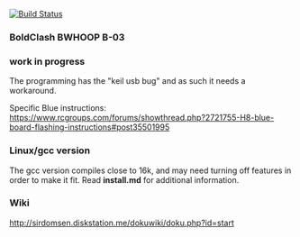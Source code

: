 [![Build Status](https://travis-ci.org/silver13/H8mini_blue_board.svg?branch=master)](https://travis-ci.org/silver13/H8mini_blue_board)

### BoldClash BWHOOP B-03


### work in progress


The programming has the "keil usb bug" and as such it needs a workaround.


Specific Blue instructions:
https://www.rcgroups.com/forums/showthread.php?2721755-H8-blue-board-flashing-instructions#post35501995


### Linux/gcc version
The gcc version compiles close to 16k, and may need turning off features in order to make it fit. Read __install.md__ for additional information.

### Wiki
http://sirdomsen.diskstation.me/dokuwiki/doku.php?id=start

